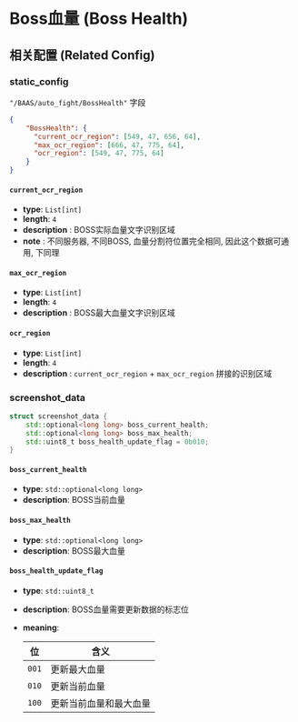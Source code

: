 # Boss血量 (Boss Health)


## 相关配置 (Related Config)


### static_config

`"/BAAS/auto_fight/BossHealth"` 字段

```json
{
    "BossHealth": {
      "current_ocr_region": [549, 47, 656, 64],
      "max_ocr_region": [666, 47, 775, 64],
      "ocr_region": [549, 47, 775, 64]
    }
}
```
#### `current_ocr_region`
- **type**: `List[int]`
- **length**: `4`
- **description** : BOSS实际血量文字识别区域
- **note** : 不同服务器, 不同BOSS, 血量分割符位置完全相同, 因此这个数据可通用, 下同理

#### `max_ocr_region`
- **type**: `List[int]`
- **length**: `4`
- **description** : BOSS最大血量文字识别区域


#### `ocr_region`
- **type**: `List[int]`
- **length**: `4`
- **description** : `current_ocr_region` + `max_ocr_region` 拼接的识别区域

### screenshot_data
```cpp
struct screenshot_data {
    std::optional<long long> boss_current_health;
    std::optional<long long> boss_max_health;
    std::uint8_t boss_health_update_flag = 0b010;
}
```

#### `boss_current_health`
- **type**: `std::optional<long long>`
- **description**: BOSS当前血量

#### `boss_max_health`
- **type**: `std::optional<long long>`
- **description**: BOSS最大血量

#### `boss_health_update_flag`
- **type**: `std::uint8_t`
- **description**: BOSS血量需要更新数据的标志位
- **meaning**:

    | 位     | 含义          |
    |-------|-------------|
    | `001` | 更新最大血量      |
    | `010` | 更新当前血量      |
    | `100` | 更新当前血量和最大血量 |
